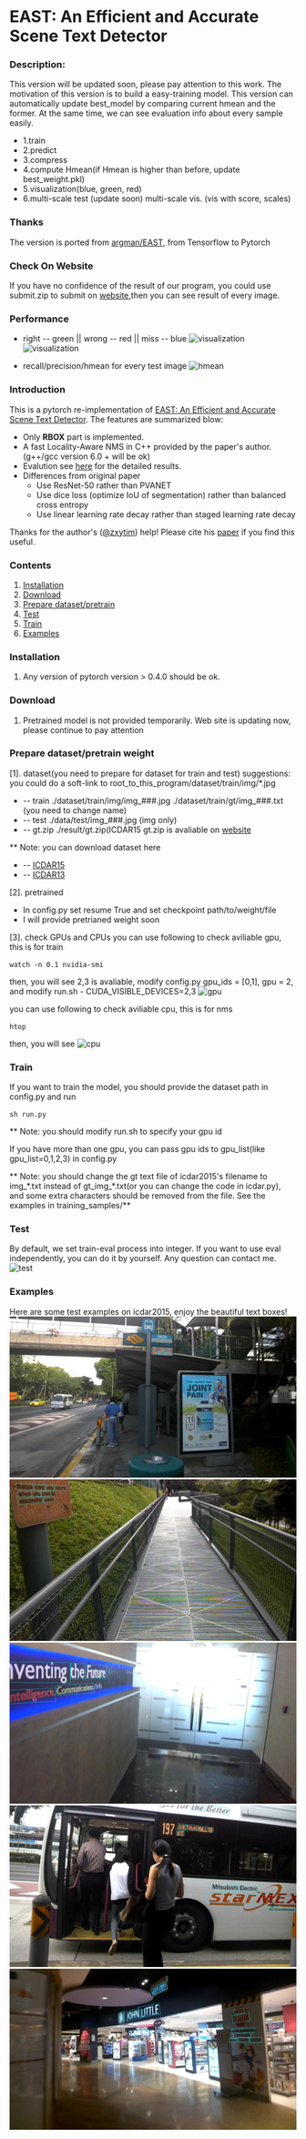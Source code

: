 # EAST: An Efficient and Accurate Scene Text Detector
### Description:
This version will be updated soon, please pay attention to this work.
The motivation of this version is to build a easy-training model. 
This version can automatically update best_model by comparing current hmean and the former.
At the same time, we can see evaluation info about every sample easily.

+ 1.train
+ 2.predict 
+ 3.compress
+ 4.compute Hmean(if Hmean is higher than before, update best_weight.pkl)
+ 5.visualization(blue, green, red)
+ 6.multi-scale test (update soon)
    multi-scale vis. (vis with score, scales)

### Thanks
The version is ported from [argman/EAST](https://github.com/argman/EAST), from Tensorflow to Pytorch

### Check On Website
If you have no confidence of the result of our program, you could use submit.zip to submit on [website](http://rrc.cvc.uab.es/?ch=2&com=mymethods&task=1),then you can see result of every image.

### Performance
+ right -- green || wrong -- red || miss -- blue
![visualization](https://github.com/songdejia/east-pytorch/blob/master/screenshots/vis01.png)
![visualization](https://github.com/songdejia/east-pytorch/blob/master/screenshots/vis02.png)



+ recall/precision/hmean for every test image
![hmean](https://github.com/songdejia/east-pytorch/blob/master/screenshots/hmean.png)

### Introduction
This is a pytorch re-implementation of [EAST: An Efficient and Accurate Scene Text Detector](https://arxiv.org/abs/1704.03155v2).
The features are summarized blow:

+ Only **RBOX** part is implemented.
+ A fast Locality-Aware NMS in C++ provided by the paper's author.(g++/gcc version 6.0 + will be ok)
+ Evalution see [here](http://rrc.cvc.uab.es/?ch=4&com=evaluation&view=method_samples&task=1&m=29855&gtv=1) for the detailed results.
+ Differences from original paper
	+ Use ResNet-50 rather than PVANET
	+ Use dice loss (optimize IoU of segmentation) rather than balanced cross entropy
	+ Use linear learning rate decay rather than staged learning rate decay
	
Thanks for the author's ([@zxytim](https://github.com/zxytim)) help!
Please cite his [paper](https://arxiv.org/abs/1704.03155v2) if you find this useful.

### Contents
1. [Installation](#installation)
2. [Download](#download)
3. [Prepare dataset/pretrain](#dataset)
4. [Test](#train)
5. [Train](#test)
6. [Examples](#examples)


### Installation
1. Any version of pytorch version > 0.4.0 should be ok.

### Download
1. Pretrained model is not provided temporarily. Web site is updating now, please continue to pay attention 

### Prepare dataset/pretrain weight
[1]. dataset(you need to prepare for dataset for train and test)
suggestions: you could do a soft-link to root_to_this_program/dataset/train/img/*.jpg
+ -- train  ./dataset/train/img/img_###.jpg 
	    ./dataset/train/gt/img_###.txt (you need to change name)
+ -- test   ./data/test/img_###.jpg (img only)
+ -- gt.zip ./result/gt.zip(ICDAR15 gt.zip is avaliable on [website](http://rrc.cvc.uab.es/?ch=2&com=mymethods&task=1)

** Note: you can download dataset here
+ -- [ICDAR15](http://rrc.cvc.uab.es/?ch=4&com=downloads)
+ -- [ICDAR13](http://rrc.cvc.uab.es/?ch=2&com=downloads)

[2]. pretrained  
+ In config.py set resume True and set checkpoint path/to/weight/file
+ I will provide pretrianed weight soon

[3]. check GPUs and CPUs 
you can use following to check aviliable gpu, this is for train
```
watch -n 0.1 nvidia-smi
```
then, you will see 2,3 is avaliable, modify config.py
gpu_ids = [0,1], gpu = 2, and modify run.sh - CUDA_VISIBLE_DEVICES=2,3
![gpu](https://github.com/songdejia/EAST-pytorch-AutoTrain-Eval/blob/master/screenshots/gpu.png)


you can use following to check aviliable cpu, this is for nms
```
htop
```
then, you will see
![cpu](https://github.com/songdejia/EAST-pytorch-AutoTrain-Eval/blob/master/screenshots/cpu.jpg)

### Train
If you want to train the model, you should provide the dataset path in config.py and run

```
sh run.py
```
** Note: you should modify run.sh to specify your gpu id

If you have more than one gpu, you can pass gpu ids to gpu_list(like gpu_list=0,1,2,3) in config.py

** Note: you should change the gt text file of icdar2015's filename to img_\*.txt instead of gt_img_\*.txt(or you can change the code in icdar.py), and some extra characters should be removed from the file.
See the examples in training_samples/**

### Test
By default, we set train-eval process into integer.
If you want to use eval independently, you can do it by yourself. Any question can contact me.
![test](https://github.com/songdejia/EAST-pytorch-AutoTrain-Eval/blob/master/screenshots/test.jpg)


### Examples
Here are some test examples on icdar2015, enjoy the beautiful text boxes!
![image_1](demo_images/img_2.jpg)
![image_2](demo_images/img_10.jpg)
![image_3](demo_images/img_14.jpg)
![image_4](demo_images/img_26.jpg)
![image_5](demo_images/img_75.jpg)


